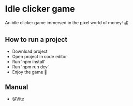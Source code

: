 
# Idle clicker game

An idle clicker game immersed in the pixel world of money! 💰 




## How to run a project

- Download project
- Open project in code editor
- Run 'npm install'
- Run 'npm run dev'
- Enjoy the game 🤑
## Manual

- [@Vite](https://vitejs.dev/guide/e)

